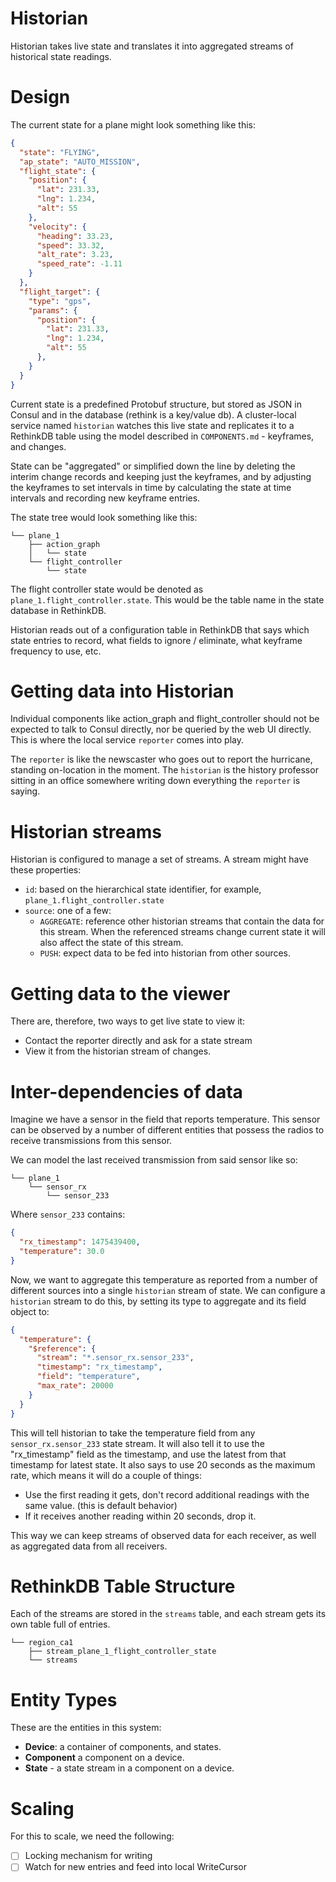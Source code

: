 Historian
==========

Historian takes live state and translates it into aggregated streams of historical state readings.

Design
======

The current state for a plane might look something like this:

```json
{
  "state": "FLYING",
  "ap_state": "AUTO_MISSION",
  "flight_state": {
    "position": {
      "lat": 231.33,
      "lng": 1.234,
      "alt": 55
    },
    "velocity": {
      "heading": 33.23,
      "speed": 33.32,
      "alt_rate": 3.23,
      "speed_rate": -1.11
    }
  },
  "flight_target": {
    "type": "gps",
    "params": {
      "position": {
        "lat": 231.33,
        "lng": 1.234,
        "alt": 55
      },
    }
  }
}
```

Current state is a predefined Protobuf structure, but stored as JSON in Consul and in the database (rethink is a key/value db). A cluster-local service named `historian` watches this live state and replicates it to a RethinkDB table using the model described in `COMPONENTS.md` - keyframes, and changes.

State can be "aggregated" or simplified down the line by deleting the interim change records and keeping just the keyframes, and by adjusting the keyframes to set intervals in time by calculating the state at time intervals and recording new keyframe entries.

The state tree would look something like this:

```
└── plane_1
    ├── action_graph
    │   └── state
    └── flight_controller
        └── state
```

The flight controller state would be denoted as `plane_1.flight_controller.state`. This would be the table name in the state database in RethinkDB.

Historian reads out of a configuration table in RethinkDB that says which state entries to record, what fields to ignore / eliminate, what keyframe frequency to use, etc.

Getting data into Historian
========================

Individual components like action_graph and flight_controller should not be expected to talk to Consul directly, nor be queried by the web UI directly. This is where the local service `reporter` comes into play.

The `reporter` is like the newscaster who goes out to report the hurricane, standing on-location in the moment. The `historian` is the history professor sitting in an office somewhere writing down everything the `reporter` is saying.

Historian streams
=================

Historian is configured to manage a set of streams. A stream might have these properties:

 - `id`: based on the hierarchical state identifier, for example, `plane_1.flight_controller.state`
 - `source`: one of a few:
   - `AGGREGATE`: reference other historian streams that contain the data for this stream. When the referenced streams change current state it will also affect the state of this stream.
   - `PUSH`: expect data to be fed into historian from other sources.

Getting data to the viewer
==========================

There are, therefore, two ways to get live state to view it:

 - Contact the reporter directly and ask for a state stream
 - View it from the historian stream of changes.

Inter-dependencies of data
==========================

Imagine we have a sensor in the field that reports temperature. This sensor can be observed by a number of different entities that possess the radios to receive transmissions from this sensor.

We can model the last received transmission from said sensor like so:

```
└── plane_1
    └── sensor_rx
        └── sensor_233
```

Where `sensor_233` contains:

```json
{
  "rx_timestamp": 1475439400,
  "temperature": 30.0
}
```

Now, we want to aggregate this temperature as reported from a number of different sources into a single `historian` stream of state. We can configure a `historian` stream to do this, by setting its type to aggregate and its field object to:

```json
{
  "temperature": {
    "$reference": {
      "stream": "*.sensor_rx.sensor_233",
      "timestamp": "rx_timestamp",
      "field": "temperature",
      "max_rate": 20000
    }
  }
}
```

This will tell historian to take the temperature field from any `sensor_rx.sensor_233` state stream. It will also tell it to use the "rx_timestamp" field as the timestamp, and use the latest from that timestamp for latest state. It also says to use 20 seconds as the maximum rate, which means it will do a couple of things:

 - Use the first reading it gets, don't record additional readings with the same value. (this is default behavior)
 - If it receives another reading within 20 seconds, drop it.

This way we can keep streams of observed data for each receiver, as well as aggregated data from all receivers.

RethinkDB Table Structure
=========================

Each of the streams are stored in the `streams` table, and each stream gets its own table full of entries.

```
└── region_ca1
    ├── stream_plane_1_flight_controller_state
    └── streams
```

Entity Types
============

These are the entities in this system:

 - **Device**: a container of components, and states.
 - **Component** a component on a device.
 - **State** - a state stream in a component on a device.

Scaling
=======

For this to scale, we need the following:

 - [ ] Locking mechanism for writing
 - [ ] Watch for new entries and feed into local WriteCursor
